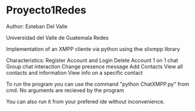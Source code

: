 # Proyecto1Redes
 
Author: Esteban Del Valle

Universidad del Valle de Guatemala
Redes

Implementation of an XMPP cliente via python using thw slixmpp library

Characteristics:
Register Account and Login
Delete Account
1 on 1 chat
Group chat interaction
Change presence message
Add Contacts
View all contacts and information
View info on a specific contact


To run the program you can use the command "python ChatXMPP.py" from cmd. No arguments are recieved by the program

You can also run it from your prefered ide without inconvenience.